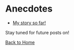 

# Anecdotes

- [My story so far!](/blogs/anecdotes/story_so_far.md)


Stay tuned for future posts on!

[Back to Home](index.md)
